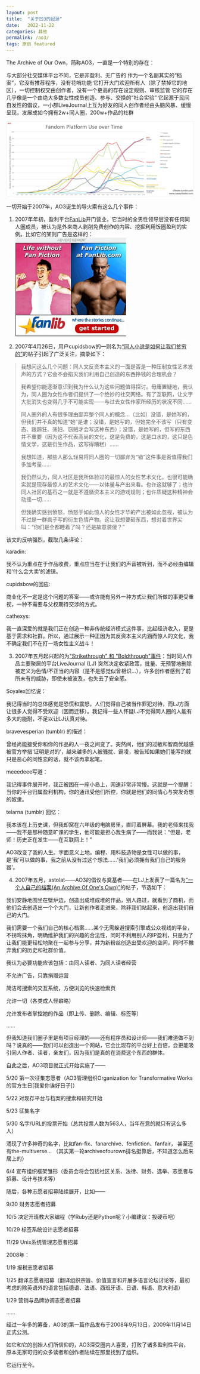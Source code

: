 ```yaml
---
layout: post
title:  "关于凹3的起源"
date:   2022-11-22
categories: 其他
permalink: /ao3/
tags: 原创 featured
---
```



The Archive of Our Own，简称AO3，一直是一个特别的存在：

与大部分社交媒体平台不同，它是非盈利、无广告的
作为一个名副其实的“档案”，它没有推荐程序，没有花哨功能
它打开大门欢迎所有人（除了禁掉它的地区），一切控制权交由创作者，没有一个更高的存在设定规则、审核监管
它的存在几乎像是一个由绝大多数女性成员创造、参与、交换的“社会实验”
它起源于民间自发性的倡议，一小群LiveJournal上互为好友的同人创作者经由头脑风暴、缓慢呈现，发展成如今拥有2w+同人圈，200w+作品的社群

![Untitled](/assets/article_images/FanPlatformsOverTime.jpg)


一切开始于2007年，AO3诞生的导火索有这么几个事件：

1.  2007年年初，盈利平台<a href="https://fanlore.org/wiki/FanLib">FanLib</a>开门营业，它当时的全男性领导层没有任何同人圈成员，被认为是外来商人剥削免费创作的内容、挖掘利用饭圈盈利的实例。比如它的某则广告是这样的：
![Untitled2](/assets/article_images/Fanlibstrongman.jpg)

2. 2007年4月26日，用户cupidsbow的一则名为<a href="https://fanlore.org/wiki/How_Fanfiction_Makes_Us_Poor">“同人小说是如何让我们贫穷的”</a>的帖子引起了广泛关注，摘录如下：

> 我想问这么几个问题：同人文反资本主义的一面是否是一种压制女性艺术发声的方式？它会不会掐灭我们利用自己创造的东西挣钱的合理机会？
>
> 我希望你能逐渐意识到我为什么认为这些问题值得探讨。毋庸置疑地，我认为，同人圈为女性作者们提供了一个绝妙的社交网络。有了互联网，让文字大批消失也变得几乎不可能实现——与过去女性作家所经历的状况不同……
>
> 同人圈外的人有很多理由鄙弃整个同人的概念...（比如）没错，是她写的，但我们并不真的知道“她”是谁；没错，是她写的，但她完全不该写（只有变态、跟踪狂、荡妇、窃贼才会写这种东西）；没错，是她写的，但写的东西并不重要（因为这不代表高尚的文化，这是免费的，这是口水的，这只是色情文学，这是衍生作品，这写得糟糕）……
>
> 我想知道，那些人那么轻易将同人圈的一切鄙弃为“错”这件事是否值得我们多加考量……
>
> 我仍然认为，同人社区是我所体验过的最惊人的女性艺术文化，也很可能确实就是现存最惊人的艺术文化——以体量与产出来看。也许这就够了；也许同人社区的基石之一就是不遵循资本主义的游戏规则；也许质疑这种精神会动摇一切……
>
> 但我确实感到愤怒，愤怒于如此惊人的女性才华的产出被如此忽视，被认为不过是一群疯子写的衍生色情产物。这让我想要砸东西，想对着世界尖叫：“你们是全都睡着了吗？还是故意装傻？”



该文的反响强烈，截取几条评论：

karadin:

我不认为重点在于作品收费，重点应当在于让我们的声音被听到，而不必经由编辑和‘什么会大卖’的滤镜。

cupidsbow的回应:

商业化不一定是这个问题的答案——或许能有另外一种方式让我们所做的事更受重视，一种不需要与父权期待交涉的方式。

​cathexys:

我一直深爱的就是我们正在创造一种非传统经济模式这件事，比起经济收入，更是基于需求和社群。所以，通过展示一种正因为其反资本主义内涵而惊人的文化，我不确定我们不在打一场女性主义战斗！





3. 2007年五月起兴起的为<a href="https://fanlore.org/wiki/Strikethrough_and_Boldthrough">"Strikethrough" 和 "Boldthrough"事件</a>：当时同人作品主要聚居的平台LiveJournal (LJ) 突然决定收紧政策，批量、无预警地删除被定义为色情/不正当的内容（是不是感觉似曾相识...），许多创作者感到了前所未有的威胁，即使未被波及，也失去了安全感。

Soyalex回忆说：

我记得当时的总体感觉是恐慌和震怒，人们觉得自己被当作罪犯对待，而LJ方面让很多人觉得不受欢迎（因而迁移）。我记得一些人怀疑LJ不觉得同人圈的人能有多大的能耐，不足以让LJ认真对待。

bravevesperian (tumblr) 的描述：

曾经尚能接受你和你的作品的人一夜之间变了。突然间，他们的过敏和智商优越感被官方举措‘证明是对的’，越来越多的人被骚扰、霸凌，被告知如果她们能写的就只是恶心的同性恋的话，就不该再拿起笔。

meeedeee写道：

我记得事件展开时，我正被困在一座小岛上，网速非常非常慢。这就是一个提醒：当你的平台归属盈利机构，你的通讯受他们所控，你就是他们的同情心与突发奇想的奴隶。

telarna (tumblr) 回忆：

我本该在上历史课，但我却窝在六年级的电脑房里，直盯着屏幕。我的老师来找我——我不是那种随意旷课的学生，他可能是担心我生病了——而我说：“但是，老师！历史正在发生——在互联网上！”

AO3改变了我的人生。字面意义上地。编程、用科技造物是女性可以做的事，是‘我’可以做的事，我之前从没有过这个想法……‘我们必须拥有我们自己的服务器’。





4. 2007年五月，astolat——AO3的倡议与奠基者——在LJ上发表了一篇名为<a href="https://fanlore.org/wiki/An_Archive_Of_One%27s_Own_(post_by_astolat)">“一个人自己的档案(An Archive Of One's Own)”</a>的帖子，节选如下：

我们安静地围坐在壁炉边，创造出成堆成堆的作品，别人路过，就看到了商机，而他们会去创造出一个个大门，让新创作者走进来，除非我们站起来，创造出我们自己的大门。

我们需要一个我们自己的核心档案……某个无需躲避搜索引擎或公众视线的平台，不拐弯抹角，明确维护我们的兴趣的合法性，同时不利用别人的IP盈利，只是为了让我们能更轻松地聚在一起参与分享，并为新粉丝创造出受欢迎的空间，同时不撇弃我们的历史和社群价值。

我认为必要功能应该包括：由同人读者、为同人读者经营

不允许广告，只靠捐赠运营

简洁可搜索的交互系统，方便浏览的快速检索页

允许一切（各类成人怪癖略）

允许发布者掌控她的作品（即上传、删除、编辑、标签等）

……

但我知道我们圈子里是有项目经理的——还有程序员和设计师——我们难道做不到吗？说真的——我们可以创造出一个网站，它会比现存的平台好上百倍，会更能吸引同人作者、读者，亲友们，因为我们是真的在消费这个东西的群体。





自此之后，AO3项目就正式开始实施了——

5/20 第一次征集志愿者（AO3管理组织Organization for Transformative Works的官方生日[我爱你诶好日子]）

5/22 对现存平台与档案的搜索和研究开始

5/23 征集名字

5/30 名字/URL的投票开始（总共投票人数为563人，当年在意的就只有这么多人）

涌现了许多神奇的名字，比如fan-fix、fanarchive、fenfiction、fanfair， 甚至还有the-multiverse... （其实第一轮archiveofourown排名挺靠后，不知道怎么后来居上的）

6/4 宣布组织框架雏形（委员会将会包括社区关系、法律、财务、选举、志愿者与招募、设计与技术等）



随后，各种志愿者招募陆续展开，比如——

9/30 财务志愿者招募

10/5 决定开班教大家编程（学Ruby还是Python呢？小编建议：投硬币吧）

10/29 标签系统设计志愿者招募

11/29 Unix系统管理志愿者招募

2008年：

1/19 报税志愿者招募

1/25 翻译志愿者招募（翻译组织宗旨、价值宣言和开展多语言论坛讨论等，最初考虑的除英语外的语言包括德语、法语、西班牙语、日语、韩语、意大利语）

1/29 营销与品牌协调志愿者招募

……





经过一年多的筹备，AO3的第一篇作品发布于2008年9月13日，2009年11月14日正式公测。

如它和它的创始人们所信仰的，AO3深受圈内人喜爱，打败了诸多盈利性平台，原本无家可归的众多读者和创作者陆续在那里找到了组织。

它运行至今。



